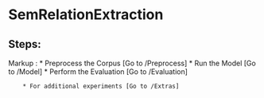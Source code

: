 # SemRelationExtraction

## Steps: ##

Markup : 
        * Preprocess the Corpus [Go to /Preprocess]
        * Run the Model [Go  to /Model]
        * Perform the Evaluation [Go to /Evaluation]

        * For additional experiments [Go to /Extras]
